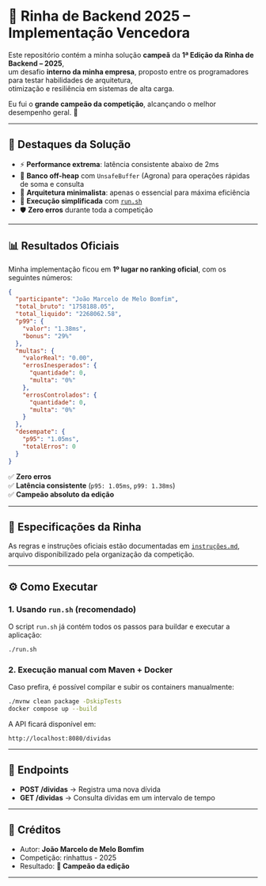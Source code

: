 # 🥇 Rinha de Backend 2025 – Implementação Vencedora

Este repositório contém a minha solução **campeã** da **1ª Edição da Rinha de Backend – 2025**,  
um desafio **interno da minha empresa**, proposto entre os programadores para testar habilidades de arquitetura,  
otimização e resiliência em sistemas de alta carga.

Eu fui o **grande campeão da competição**, alcançando o melhor desempenho geral. 🚀

---

## 🚀 Destaques da Solução

- ⚡ **Performance extrema**: latência consistente abaixo de 2ms
- 🧠 **Banco off-heap** com `UnsafeBuffer` (Agrona) para operações rápidas de soma e consulta
- 🧩 **Arquitetura minimalista**: apenas o essencial para máxima eficiência
- 🔧 **Execução simplificada** com [`run.sh`](./run.sh)
- 🛡️ **Zero erros** durante toda a competição

---

## 📊 Resultados Oficiais

Minha implementação ficou em **1º lugar no ranking oficial**, com os seguintes números:

```json
{
  "participante": "João Marcelo de Melo Bomfim",
  "total_bruto": "1758188.05",
  "total_liquido": "2268062.58",
  "p99": {
    "valor": "1.38ms",
    "bonus": "29%"
  },
  "multas": {
    "valorReal": "0.00",
    "errosInesperados": {
      "quantidade": 0,
      "multa": "0%"
    },
    "errosControlados": {
      "quantidade": 0,
      "multa": "0%"
    }
  },
  "desempate": {
    "p95": "1.05ms",
    "totalErros": 0
  }
}
```

✅ **Zero erros**  
✅ **Latência consistente** (`p95: 1.05ms`, `p99: 1.38ms`)  
✅ **Campeão absoluto da edição**

---

## 📖 Especificações da Rinha

As regras e instruções oficiais estão documentadas em [`instruções.md`](./INSTRUÇÕES-RINHA.md), arquivo disponibilizado pela organização da competição.

---

## ⚙️ Como Executar

### 1. Usando `run.sh` (recomendado)

O script `run.sh` já contém todos os passos para buildar e executar a aplicação:

```bash
./run.sh
```

### 2. Execução manual com Maven + Docker

Caso prefira, é possível compilar e subir os containers manualmente:

```bash
./mvnw clean package -DskipTests
docker compose up --build
```

A API ficará disponível em:

```
http://localhost:8080/dividas
```

---

## 📌 Endpoints

- **POST /dividas** → Registra uma nova dívida
- **GET /dividas** → Consulta dívidas em um intervalo de tempo

---

## 🌌 Créditos

- Autor: **João Marcelo de Melo Bomfim**
- Competição: rinhattus - 2025
- Resultado: **🥇 Campeão da edição**

---